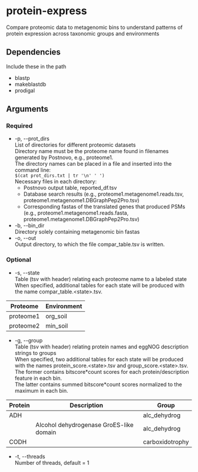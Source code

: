 # protein-express
Compare proteomic data to metagenomic bins to understand patterns 
of protein expression across taxonomic groups and environments

## Dependencies
Include these in the path
- blastp
- makeblastdb
- prodigal

## Arguments
### Required
- -p, --prot_dirs <br />
List of directories for different proteomic datasets<br />
Directory name must be the proteome name found in filenames generated by Postnovo, e.g., 
proteome1.<br />
The directory names can be placed in a file and inserted into the command line:<br />
`$(cat prot_dirs.txt | tr '\n' ' ')`<br />
Necessary files in each directory:<br />
  - Postnovo output table, reported_df.tsv
  - Database search results
  (e.g., proteome1.metagenome1.reads.tsv, proteome1.metagenome1.DBGraphPep2Pro.tsv)
  - Corresponding fastas of the translated genes that produced PSMs
  (e.g., proteome1.metagenome1.reads.fasta, proteome1.metagenome1.DBGraphPep2Pro.tsv)<br />
- -b, --bin_dir<br />
Directory solely containing metagenomic bin fastas<br />
- -o, --out <br />
Output directory, to which the file compar_table.tsv is written.
### Optional
- -s, --state<br />
Table (tsv with header) relating each proteome name to a labeled state<br />
When specified, additional tables for each state will be produced with the name 
compar_table.\<state\>.tsv.

| Proteome  | Environment |
| --------- | ----------- |
| proteome1 | org_soil    |
| proteome2 | min_soil    |

- -g, --group <br />
Table (tsv with header) relating protein names and eggNOG description strings to groups<br />
When specified, two additional tables for each state will be produced with the names 
protein_score.\<state\>.tsv and group_score.\<state\>.tsv.<br />
The former contains bitscore\*count scores for each protein/description feature in each bin.<br />
The latter contains summed bitscore\*count scores normalized to the maximum in each bin.<br />

| Protein   | Description                             | Group           |
| --------- | --------------------------------------- | --------------- |
| ADH       |                                         | alc_dehydrog    |
|           | Alcohol dehydrogenase GroES-like domain | alc_dehydrog    |
| CODH      |                                         | carboxidotrophy |

- -t, --threads<br />
Number of threads, default = 1